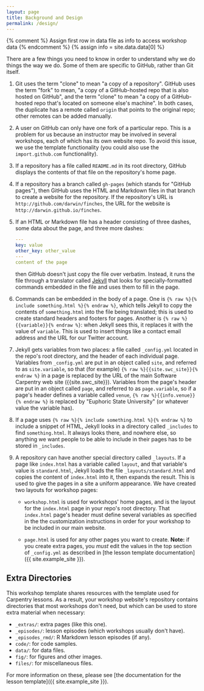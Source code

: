 ```yaml
---
layout: page
title: Background and Design
permalink: /design/
---
```

{% comment %}
  Assign first row in data file as info to access workshop data
{% endcomment %}
{% assign info = site.data.data[0] %}

There are a few things you need to know in order to understand why we
do things the way we do.  Some of them are specific to GitHub, rather
than Git itself.

1.  Git uses the term "clone" to mean "a copy of a repository".
    GitHub uses the term "fork" to mean, "a copy of a GitHub-hosted
    repo that is also hosted on GitHub", and the term "clone" to mean
    "a copy of a GitHub-hosted repo that's located on someone else's
    machine".  In both cases, the duplicate has a remote called
    `origin` that points to the original repo; other remotes can be
    added manually.

2.  A user on GitHub can only have one fork of a particular repo.
    This is a problem for us because an instructor may be involved in
    several workshops, each of which has its own website repo. To avoid
    this issue, we use the template functionality (you could also use the
    `import.github.com` functionality).

3.  If a repository has a file called `README.md` in its root
    directory, GitHub displays the contents of that file on the
    repository's home page.

4.  If a repository has a branch called `gh-pages` (which stands for
    "GitHub pages"), then GitHub uses the HTML and Markdown files in
    that branch to create a website for the repository.  If the
    repository's URL is `http://github.com/darwin/finches`, the URL
    for the website is `http://darwin.github.io/finches`.

5.  If an HTML or Markdown file has a header consisting of three
    dashes, some data about the page, and three more dashes:

    ```yaml
    ---
    key: value
    other_key: other_value
    ---
    content of the page
    ```

    then GitHub doesn't just copy the file over verbatim.  Instead, it
    runs the file through a translator called [Jekyll][jekyll] that
    looks for specially-formatted commands embedded in the file and
    uses them to fill in the page.

6.  Commands can be embedded in the body of a page.  One is
    `{% raw %}{% include something.html %}{% endraw %}`, which tells
    Jekyll to copy the contents of `something.html` into the file
    being translated; this is used to create standard headers and
    footers for pages.  Another is `{% raw %}{{variable}}{% endraw %}`: when Jekyll sees
    this, it replaces it with the value of `variable`.  This is used
    to insert things like a contact email address and the URL for our
    Twitter account.

7.  Jekyll gets variables from two places: a file called `_config.yml`
    located in the repo's root directory, and the header of each
    individual page.  Variables from `_config.yml` are put in an
    object called `site`, and referred to as `site.variable`, so that
    (for example) `{% raw %}{{site.swc_site}}{% endraw %}` in a page is replaced by the URL
    of the main Software Carpentry web site ({{site.swc_site}}).  Variables from the
    page's header are put in an object called `page`, and referred to
    as `page.variable`, so if a page's header defines a variable
    called `venue`, `{% raw %}{{info.venue}}{% endraw %}` is replaced by "Euphoric State
    University" (or whatever value the variable has).

8.  If a page uses `{% raw %}{% include something.html %}{% endraw %}`
    to include a snippet of HTML, Jekyll looks in a directory called
    `_includes` to find `something.html`.  It always looks there, and
    nowhere else, so anything we want people to be able to include in
    their pages has to be stored in `_includes`.

9.  A repository can have another special directory called `_layouts`.
    If a page like `index.html` has a variable called `layout`, and
    that variable's value is `standard.html`, Jekyll loads the file
    `_layouts/standard.html` and copies the content of `index.html`
    into it, then expands the result.  This is used to give the pages
    in a site a uniform appearance.
    We have created two layouts for workshop pages:

    * `workshop.html` is used for workshops' home pages, and is the
      layout for the `index.html` page in your repo's root directory.
      That `index.html` page's header must define several variables as
      specified in the the customization instructions in order for
      your workshop to be included in our main website.

    * `page.html` is used for any other pages you want to create.
      **Note:** if you create extra pages, you *must* edit the values
      in the top section of `_config.yml` as described in
      [the lesson template documentation]({{ site.example_site }}).

## Extra Directories

This workshop template shares resources with the template used for
Carpentry lessons.  As a result, your workshop website's repository
contains directories that most workshops don't need, but which can be
used to store extra material when necessary:

*   `_extras/`: extra pages (like this one).
*   `_episodes/`: lesson episodes (which workshops usually don't have).
*   `_episodes_rmd/`: R Markdown lesson episodes (if any).
*   `code/`: for code samples.
*   `data/`: for data files.
*   `fig/`: for figures and other images.
*   `files/`: for miscellaneous files.

For more information on these, please see [the documentation for the
lesson template]({{ site.example_site }}).

[jekyll]: https://jekyllrb.com/
